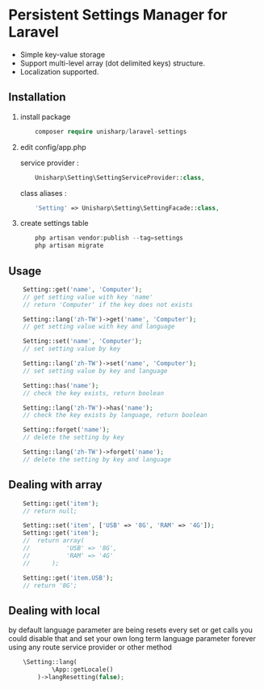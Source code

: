 # Persistent Settings Manager for Laravel

 * Simple key-value storage
 * Support multi-level array (dot delimited keys) structure.
 * Localization supported.

## Installation

1. install package

	```php
		composer require unisharp/laravel-settings
	```

1. edit config/app.php

	service provider :

	```php
		Unisharp\Setting\SettingServiceProvider::class,
	```

    class aliases :

	```php
		'Setting' => Unisharp\Setting\SettingFacade::class,
	```

1. create settings table

	```php
		php artisan vendor:publish --tag=settings
		php artisan migrate
	```


## Usage

```php
	Setting::get('name', 'Computer');
	// get setting value with key 'name'
	// return 'Computer' if the key does not exists

	Setting::lang('zh-TW')->get('name', 'Computer');
	// get setting value with key and language

	Setting::set('name', 'Computer');
	// set setting value by key

	Setting::lang('zh-TW')->set('name', 'Computer');
	// set setting value by key and language

	Setting::has('name');
	// check the key exists, return boolean

	Setting::lang('zh-TW')->has('name');
	// check the key exists by language, return boolean

	Setting::forget('name');
	// delete the setting by key

	Setting::lang('zh-TW')->forget('name');
	// delete the setting by key and language
```

## Dealing with array

```php
	Setting::get('item');
	// return null;

	Setting::set('item', ['USB' => '8G', 'RAM' => '4G']);
	Setting::get('item');
	//  return array(
	//		  	'USB' => '8G',
	//	 		'RAM' => '4G'
	//  	);

	Setting::get('item.USB');
	// return '8G';
```

## Dealing with local

by default language parameter are being resets every set or get calls you could disable that and set your own long term language parameter forever using any route service provider or other method

```php
	\Setting::lang(
            \App::getLocale()
        )->langResetting(false);
	
```

